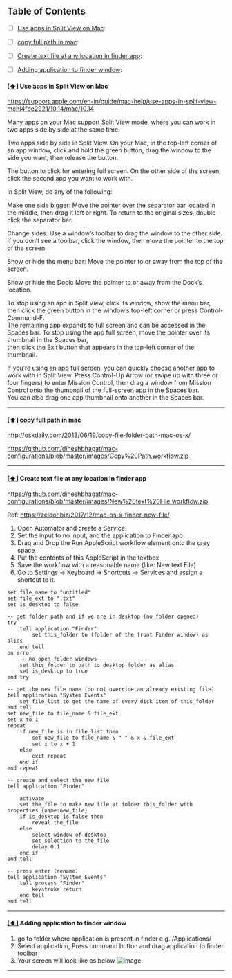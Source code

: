 ## <a name='toc'>Table of Contents</a>
- [ ] [Use apps in Split View on Mac](#split):
- [ ] [copy full path in mac](#copypath):
- [ ] [Create text file at any location in finder app](#textfile):
- [ ] [Adding application to finder window](#addAppFinder):




#### [[⬆]](#toc) <a name='split'>Use apps in Split View on Mac</a>

https://support.apple.com/en-in/guide/mac-help/use-apps-in-split-view-mchl4fbe2921/10.14/mac/10.14

Many apps on your Mac support Split View mode, where you can work in two apps side by side at the same time.

Two apps side by side in Split View.
On your Mac, in the top-left corner of an app window, click and hold the green button, drag the window to the side you want, then release the button.

The button to click for entering full screen.
On the other side of the screen, click the second app you want to work with.

In Split View, do any of the following:

Make one side bigger: Move the pointer over the separator bar located in the middle, then drag it left or right. To return to the original sizes, double-click the separator bar.

Change sides: Use a window’s toolbar to drag the window to the other side. If you don’t see a toolbar, click the window, then move the pointer to the top of the screen.

Show or hide the menu bar: Move the pointer to or away from the top of the screen.

Show or hide the Dock: Move the pointer to or away from the Dock’s location.

To stop using an app in Split View, click its window, show the menu bar, then click the green button in the window’s top-left corner or press Control-Command-F.  
The remaining app expands to full screen and can be accessed in the Spaces bar. To stop using the app full screen, move the pointer over its thumbnail in the Spaces bar,  
then click the Exit button  that appears in the top-left corner of the thumbnail.

If you’re using an app full screen, you can quickly choose another app to work with in Split View. 
Press Control-Up Arrow (or swipe up with three or four fingers) to enter Mission Control, then drag a window from Mission Control onto the thumbnail of the full-screen app in the Spaces bar.  
You can also drag one app thumbnail onto another in the Spaces bar.

-------------------------------------------------------------------------------------------------------------------------------------------------------------------------------------------------------------------------------------------------------------------------------------------------
#### [[⬆]](#toc) <a name='copypath'>copy full path in mac</a>

http://osxdaily.com/2013/06/19/copy-file-folder-path-mac-os-x/

https://github.com/dineshbhagat/mac-configurations/blob/master/images/Copy%20Path.workflow.zip

-------------------------------------------------------------------------------------------------------------------------------------------------------------------------------------------------------------------------------------------------------------------------------------------------
#### [[⬆]](#toc) <a name='textfile'>Create text file at any location in finder app</a>

https://github.com/dineshbhagat/mac-configurations/blob/master/images/New%20text%20File.workflow.zip


Ref: https://zeldor.biz/2017/12/mac-os-x-finder-new-file/

01. Open Automator and create a Service.  
02. Set the input to no input, and the application to Finder.app   
03. Drag and Drop the Run AppleScript workflow element onto the grey space  
04. Put the contents of this AppleScript in the textbox  
05. Save the workflow with a reasonable name (like: New text File)  
06. Go to Settings -> Keyboard -> Shortcuts -> Services and assign a shortcut to it.  

```applescript
set file_name to "untitled"
set file_ext to ".txt"
set is_desktop to false

-- get folder path and if we are in desktop (no folder opened)
try
	tell application "Finder"
		set this_folder to (folder of the front Finder window) as alias
	end tell
on error
	-- no open folder windows
	set this_folder to path to desktop folder as alias
	set is_desktop to true
end try

-- get the new file name (do not override an already existing file)
tell application "System Events"
	set file_list to get the name of every disk item of this_folder
end tell
set new_file to file_name & file_ext
set x to 1
repeat
	if new_file is in file_list then
		set new_file to file_name & " " & x & file_ext
		set x to x + 1
	else
		exit repeat
	end if
end repeat

-- create and select the new file
tell application "Finder"
	
	activate
	set the_file to make new file at folder this_folder with properties {name:new_file}
	if is_desktop is false then
		reveal the_file
	else
		select window of desktop
		set selection to the_file
		delay 0.1
	end if
end tell

-- press enter (rename)
tell application "System Events"
	tell process "Finder"
		keystroke return
	end tell
end tell
```
-------------------------------------------------------------------------------------------------------------------------------------------------------------------------------------------------------------------------------------------------------------------------------------------------

#### [[⬆]](#toc) <a name='addAppFinder'>Adding application to finder window</a>
1. go to folder where application is present in finder e.g. /Applications/
2. Select application, Press command button and drag application to finder toolbar
3. Your screen will look like as below
![image](https://github.com/dineshbhagat/mac-configurations/blob/master/images/finder-toolbar-customization.png)


-------------------------------------------------------------------------------------------------------------------------------------------------------------------------------------------------------------------------------------------------------------------------------------------------
